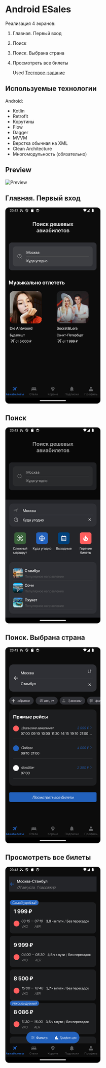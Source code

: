 # Android ESales

Реализация 4 экранов:

1. Главная. Первый вход
2. Поиск
3. Поиск. Выбрана страна
4. Просмотреть все билеты

   Used [Тестовое-задание](https://www.figma.com/design/yWRLfKgmlEp7n0iKQg58hp/Effective-Mobile.-%D0%A2%D0%B5%D1%81%D1%82%D0%BE%D0%B2%D0%BE%D0%B5-%D0%B7%D0%B0%D0%B4%D0%B0%D0%BD%D0%B8%D0%B5-%D0%B4%D0%BB%D1%8F-%D1%80%D0%B0%D0%B7%D1%80%D0%B0%D0%B1%D0%BE%D1%82%D1%87%D0%B8%D0%BA%D0%BE%D0%B2.-%D0%9F%D1%80%D0%BE%D0%B4%D0%B0%D0%B6%D0%B0-%D0%B0%D0%B2%D0%B8%D0%B0%D0%B1%D0%B8%D0%BB%D0%B5%D1%82%D0%BE%D0%B2-(Copy)?node-id=2974-892&t=exbPSyqHfPOmKWo0-0 "Тестовое-задание")

## Используемые технологии

Android:
* Kotlin
* Retrofit
* Корутины
* Flow
* Dagger
* MVVM
* Верстка обычная на XML
* Clean Architecture
* Многомодульность (обязательно)

## Preview

<img src="previews/preview.gif" alt="Preview" width="300">

## Главная. Первый вход

<img src="previews/screen_main.png" alt="Description" width="300">

## Поиск

<img src="previews/screen_search.png" alt="Description" width="300">

## Поиск. Выбрана страна

<img src="previews/screen_search_choosed.png" alt="Description" width="300">

## Просмотреть все билеты

<img src="previews/screen_check_all.png" alt="Description" width="300">


